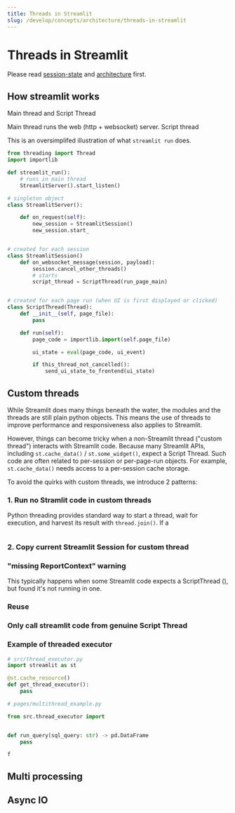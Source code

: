 ```yaml
---
title: Threads in Streamlit
slug: /develop/concepts/architecture/threads-in-streamlit
---
```


# Threads in Streamlit

Please read [session-state](#) and [architecture](#) first.

## How streamlit works

Main thread and Script Thread

Main thread runs the web (http + websocket) server. Script thread

This is an oversimplifed illustration of what `streamlit run` does.

```py
from threading import Thread
import importlib

def streamlit_run():
    # runs in main thread
    StreamlitServer().start_listen()

# singleton object 
class StreamlitServer():

    def on_request(self):
        new_session = StreamlitSession()
        new_session.start_


# created for each session
class StreamlitSession()
    def on_websocket_message(session, payload):
        session.cancel_other_threads()
        # starts 
        script_thread = ScriptThread(run_page_main)


# created for each page run (when UI is first displayed or clicked)
class ScriptThread(Thread):
    def __init__(self, page_file):
        pass

    def run(self):
        page_code = importlib.import(self.page_file)

        ui_state = eval(page_code, ui_event)

        if this_thread_not_cancelled():
            send_ui_state_to_frontend(ui_state)

```

## Custom threads

While Streamlit does many things beneath the water, the modules and the threads are still plain python objects. This means the use of threads to improve performance and responsiveness also applies to Streamlit.

However, things can become tricky when a non-Streamlit thread ("custom thread") interacts with Streamlit code. Because many Streamlit APIs, including `st.cache_data()` / `st.some_widget()`, expect a Script Thread. Such code are often related to per-session or per-page-run objects. For example, `st.cache_data()` needs access to a per-session cache storage.

To avoid the quirks with custom threads, we introduce 2 patterns:

### 1. Run no Stramlit code in custom threads

Python threading provides standard way to start a thread, wait for execution, and harvest its result with `thread.join()`. If a 

```py


```

### 2. Copy current Streamlit Session for custom thread



### "missing ReportContext" warning

This typically happens when some Streamlit code expects a ScriptThread (), but found it's not running in one.

### Reuse 

### Only call streamlit code from genuine Script Thread

### Example of threaded executor

```py
# src/thread_executor.py
import streamlit as st

@st.cache_resource()
def get_thread_executor():
    pass

```


```py
# pages/multithread_example.py

from src.thread_executor import 


def run_query(sql_query: str) -> pd.DataFrame
    pass

f

```

## Multi processing

## Async IO